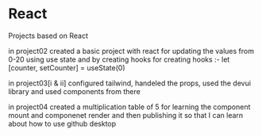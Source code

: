 # React
Projects based on React

in project02 created a basic project with react for updating the values from 0-20 using use state and by creating hooks
for creating hooks :- let [counter, setCounter] = useState(0) 

in project03[i & ii]
configured tailwind, handeled the props, used the devui library and used components from there

in project04
created a multiplication table of 5 for learning the component mount and componenet render and then publishing it so that I can learn about how to use github desktop